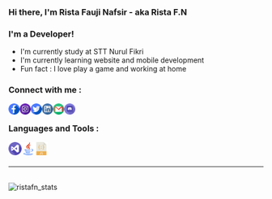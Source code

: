 ### Hi there, I'm Rista Fauji Nafsir - aka Rista F.N

### I'm a Developer!
- I'm currently study at STT Nurul Fikri
- I'm currently learning website and mobile development
- Fun fact : I love play a game and working at home

### Connect with me :
[<img align="left" alt="" width="22px" src="icons/facebook.svg">][facebook]
[<img align="left" alt="" width="22px" src="icons/instagram.svg">][instagram]
[<img align="left" alt="" width="22px" src="icons/twitter.svg">][twitter]
[<img align="left" alt="" width="22px" src="icons/linkedin.svg">][linkedin]
[<img align="left" alt="" width="22px" src="icons/gmail.svg">][gmail]
[<img align="left" alt="" width="22px" src="icons/discord.svg">][discord]

<br>

### Languages and Tools :
[<img align="left" alt="" width="26px" src="icons/visual-studio.svg">][visualStudio]
[<img align="left" alt="" width="26px" src="icons/java.svg">][java]
[<img align="left" alt="" width="26px" src="icons/javascript.svg">][javascript]

<br>
<br>

---

<br>

<img align="left" alt="ristafn_stats" src="https://github-readme-stats.vercel.app/api?username=ristafn&show_icons=true&theme=tokyonight">

[facebook]: https://web.facebook.com/rista.nafsir/
[instagram]: https://www.instagram.com/rista_f.n/
[twitter]: https://twitter.com/RistaFN1
[linkedin]: https://www.linkedin.com/in/rista-f-n-a84a211a2/
[gmail]: https://mail.google.com/mail/u/?authuser=golemmite26@gmail.com
[discord]: https://discordapp.com/users/812663288290476032/
[visualStudio]: https://code.visualstudio.com/download
[java]: https://www.java.com/en/
[javaScript]: https://www.javascript.com/